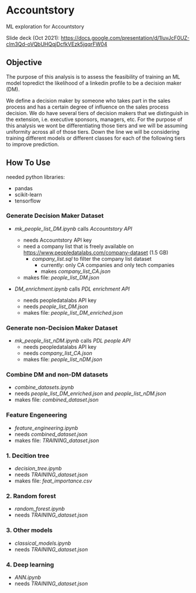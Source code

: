 # Accountstory
ML exploration for Accountstory

Slide deck (Oct 2021):
https://docs.google.com/presentation/d/1IuvJcF0UZ-clm3Qd-oVQbUHQqjDcfkVEzk5jqqrFW04

## Objective

The purpose of this analysis is to assess the feasibility of training an ML model topredict the likelihood of a linkedin profile to be a decision maker (DM).

We define a decision maker by someone who takes part in the sales process and has a certain degree of influence on the sales process decision. We do have several tiers of decision makers that we distinguish in the extension, i.e. executive sponsors, managers, etc. For the purpose of this analysis we wont be differentiating those tiers and we will be assuming uniformity across all of those tiers. Down the line we will be considering training different models or different classes for each of the following tiers to improve prediction.

## How To Use

needed python libraries:
* pandas
* scikit-learn
* tensorflow

### Generate Decision Maker Dataset

* *mk_people_list_DM.ipynb* calls *Accountstory API*
  - needs Accountstory API key
  - need a company list that is freely available on https://www.peopledatalabs.com/company-dataset (1.5 GB)
    - *company_list.sql* to filter the company list dataset
      - currently: only CA companies and only tech companies
      - makes *company_list_CA.json*
  - makes file: *people_list_DM.json*

* *DM_enrichment.ipynb* calls *PDL enrichment API*
  - needs peopledatalabs API key
  - needs *people_list_DM.json*
  - makes file: *people_list_DM_enriched.json*

### Generate non-Decision Maker Dataset

* *mk_people_list_nDM.ipynb* calls *PDL people API*
  - needs peopledatalabs API key
  - needs *company_list_CA.json*
  - makes file: *people_list_nDM.json*

### Combine DM and non-DM datasets

* *combine_datasets.ipynb*
* needs *people_list_DM_enriched.json* and *people_list_nDM.json*
* makes file: *combined_dataset.json*

### Feature Engeneering

* *feature_engineering.ipynb*
* needs *combined_dataset.json*
*  makes file: *TRAINING_dataset.json*

### 1. Decition tree

* *decision_tree.ipynb*
* needs *TRAINING_dataset.json*
* makes file: *feat_importance.csv*

### 2. Random forest

* *random_forest.ipynb*
* needs *TRAINING_dataset.json*

### 3. Other models

* *classical_models.ipynb*
* needs *TRAINING_dataset.json*

### 4. Deep learning

* *ANN.ipynb*
* needs *TRAINING_dataset.json*
